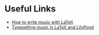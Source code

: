 # Useful Links

* [How to write music with LaTeX](https://martin-thoma.com/how-to-write-music-with-latex/)
* [Typesetting music in LaTeX and LilyPond](https://www.johndcook.com/blog/2009/03/15/typesetting-music-in-latex-and-lilypond/)

